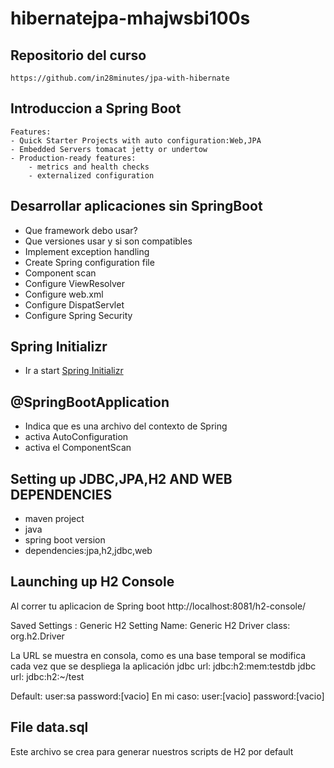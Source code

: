 # hibernatejpa-mhajwsbi100s
## Repositorio del curso
```
https://github.com/in28minutes/jpa-with-hibernate
```

## Introduccion a Spring Boot
```
Features:
- Quick Starter Projects with auto configuration:Web,JPA
- Embedded Servers tomacat jetty or undertow
- Production-ready features:
	- metrics and health checks
	- externalized configuration	 

```

## Desarrollar aplicaciones sin SpringBoot

- Que framework debo usar?
- Que versiones usar y si son compatibles
- Implement exception handling
- Create Spring configuration file
- Component scan
- Configure ViewResolver
- Configure web.xml
- Configure DispatServlet
- Configure Spring Security

## Spring Initializr

- Ir a start [Spring Initializr](https://start.spring.io/) 


## @SpringBootApplication
- Indica que es una archivo del contexto de Spring
- activa AutoConfiguration
- activa el ComponentScan

## Setting up JDBC,JPA,H2 AND WEB DEPENDENCIES
- maven project
- java
- spring boot version
- dependencies:jpa,h2,jdbc,web

## Launching up H2 Console
Al correr tu aplicacion de Spring boot
	http://localhost:8081/h2-console/

Saved Settings : Generic H2
Setting Name: Generic H2
Driver class: org.h2.Driver

La URL se muestra en consola, como es una base temporal se modifica cada vez que se despliega la aplicación
jdbc url: jdbc:h2:mem:testdb 
jdbc url: jdbc:h2:~/test

Default:
user:sa
password:[vacio]
En mi caso:
user:[vacio]
password:[vacio]


## File data.sql
Este archivo se crea para generar nuestros scripts de H2 por default





